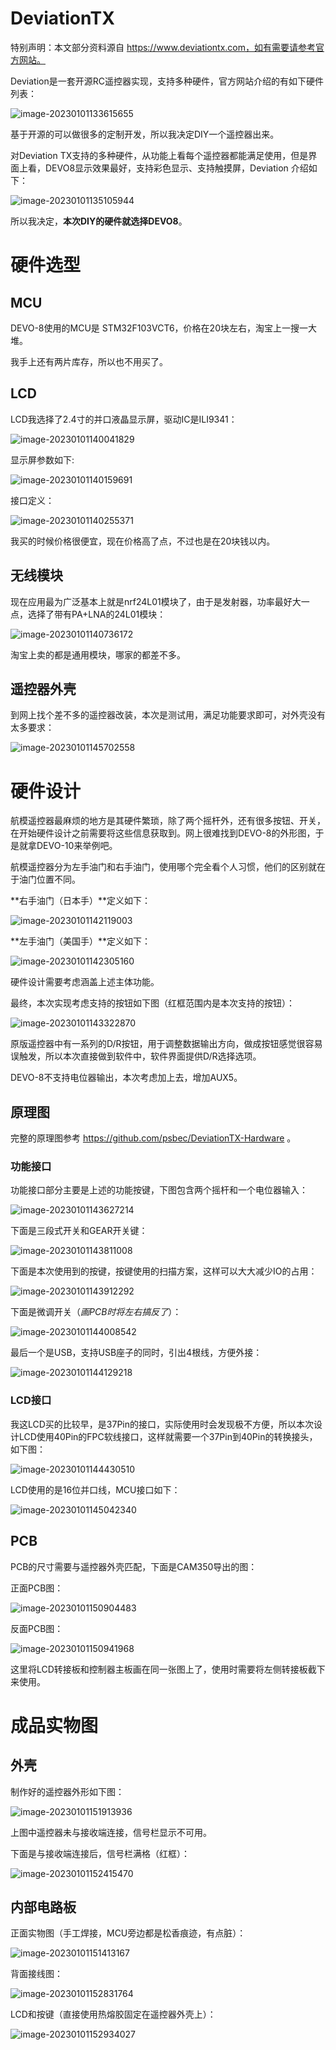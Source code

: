 # DeviationTX

特别声明：本文部分资料源自 https://www.deviationtx.com，如有需要请参考官方网站。

Deviation是一套开源RC遥控器实现，支持多种硬件，官方网站介绍的有如下硬件列表：

![image-20230101133615655](image/image-20230101133615655.png)

基于开源的可以做很多的定制开发，所以我决定DIY一个遥控器出来。

对Deviation TX支持的多种硬件，从功能上看每个遥控器都能满足使用，但是界面上看，DEVO8显示效果最好，支持彩色显示、支持触摸屏，Deviation 介绍如下：

![image-20230101135105944](image/image-20230101135105944.png)

所以我决定，**本次DIY的硬件就选择DEVO8**。



# 硬件选型

## MCU

DEVO-8使用的MCU是  STM32F103VCT6，价格在20块左右，淘宝上一搜一大堆。

我手上还有两片库存，所以也不用买了。



## LCD

LCD我选择了2.4寸的并口液晶显示屏，驱动IC是ILI9341：

![image-20230101140041829](image/image-20230101140041829.png)

显示屏参数如下:

![image-20230101140159691](image/image-20230101140159691.png)

接口定义：

![image-20230101140255371](image/image-20230101140255371.png)

我买的时候价格很便宜，现在价格高了点，不过也是在20块钱以内。



## 无线模块

现在应用最为广泛基本上就是nrf24L01模块了，由于是发射器，功率最好大一点，选择了带有PA+LNA的24L01模块：

![image-20230101140736172](image/image-20230101140736172.png)

淘宝上卖的都是通用模块，哪家的都差不多。



## 遥控器外壳

到网上找个差不多的遥控器改装，本次是测试用，满足功能要求即可，对外壳没有太多要求：

![image-20230101145702558](image/image-20230101145702558.png)



# 硬件设计

航模遥控器最麻烦的地方是其硬件繁琐，除了两个摇杆外，还有很多按钮、开关，在开始硬件设计之前需要将这些信息获取到。网上很难找到DEVO-8的外形图，于是就拿DEVO-10来举例吧。

航模遥控器分为左手油门和右手油门，使用哪个完全看个人习惯，他们的区别就在于油门位置不同。

**右手油门（日本手）**定义如下：

![image-20230101142119003](image/image-20230101142119003.png)

**左手油门（美国手）**定义如下：

![image-20230101142305160](image/image-20230101142305160.png)

硬件设计需要考虑涵盖上述主体功能。

最终，本次实现考虑支持的按钮如下图（红框范围内是本次支持的按钮）：

![image-20230101143322870](image/image-20230101143322870.png)

原版遥控器中有一系列的D/R按钮，用于调整数据输出方向，做成按钮感觉很容易误触发，所以本次直接做到软件中，软件界面提供D/R选择选项。

DEVO-8不支持电位器输出，本次考虑加上去，增加AUX5。



## 原理图

完整的原理图参考 https://github.com/psbec/DeviationTX-Hardware 。



### 功能接口

功能接口部分主要是上述的功能按键，下图包含两个摇杆和一个电位器输入：

![image-20230101143627214](image/image-20230101143627214.png)

下面是三段式开关和GEAR开关键：

![image-20230101143811008](image/image-20230101143811008.png)

下面是本次使用到的按键，按键使用的扫描方案，这样可以大大减少IO的占用：

![image-20230101143912292](image/image-20230101143912292.png)

下面是微调开关（*画PCB时将左右搞反了*）：

![image-20230101144008542](image/image-20230101144008542.png)

最后一个是USB，支持USB座子的同时，引出4根线，方便外接：

![image-20230101144129218](image/image-20230101144129218.png)

### LCD接口

我这LCD买的比较早，是37Pin的接口，实际使用时会发现极不方便，所以本次设计LCD使用40Pin的FPC软线接口，这样就需要一个37Pin到40Pin的转换接头，如下图：

![image-20230101144430510](image/image-20230101144430510.png)

LCD使用的是16位并口线，MCU接口如下：

![image-20230101145042340](image/image-20230101145042340.png)



## PCB

PCB的尺寸需要与遥控器外壳匹配，下面是CAM350导出的图：

正面PCB图：

![image-20230101150904483](PCB/TOP.jpg)

反面PCB图：

![image-20230101150941968](PCB/BOTTOM.jpg)

这里将LCD转接板和控制器主板画在同一张图上了，使用时需要将左侧转接板截下来使用。



# 成品实物图

## 外壳

制作好的遥控器外形如下图：

![image-20230101151913936](image/image-20230101151913936.jpg)

上图中遥控器未与接收端连接，信号栏显示不可用。

下面是与接收端连接后，信号栏满格（红框）：

![image-20230101152415470](image/image-20230101152415470.png)



## 内部电路板

正面实物图（手工焊接，MCU旁边都是松香痕迹，有点脏）：

![image-20230101151413167](image/image-20230101151413167.jpg)



背面接线图：

![image-20230101152831764](image/image-20230101152831764.png)



LCD和按键（直接使用热熔胶固定在遥控器外壳上）：

![image-20230101152934027](image/image-20230101152934027.png)

